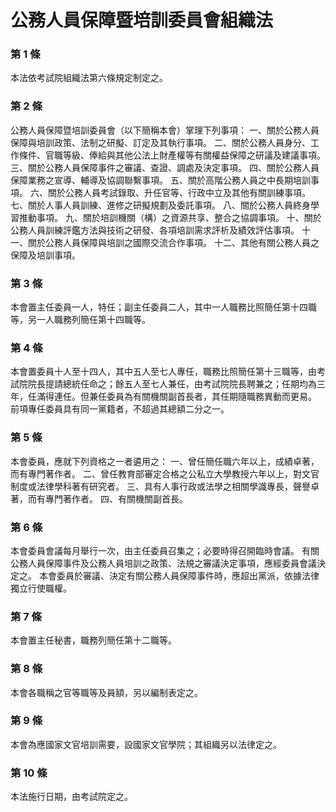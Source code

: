 # 公務人員保障暨培訓委員會組織法

### 第 1 條

本法依考試院組織法第六條規定制定之。

### 第 2 條

公務人員保障暨培訓委員會（以下簡稱本會）掌理下列事項：
一、關於公務人員保障與培訓政策、法制之研擬、訂定及其執行事項。
二、關於公務人員身分、工作條件、官職等級、俸給與其他公法上財產權等有關權益保障之研議及建議事項。
三、關於公務人員保障事件之審議、查證、調處及決定事項。
四、關於公務人員保障業務之宣導、輔導及協調聯繫事項。
五、關於高階公務人員之中長期培訓事項。
六、關於公務人員考試錄取、升任官等、行政中立及其他有關訓練事項。
七、關於人事人員訓練、進修之研擬規劃及委託事項。
八、關於公務人員終身學習推動事項。
九、關於培訓機關（構）之資源共享、整合之協調事項。
十、關於公務人員訓練評鑑方法與技術之研發、各項培訓需求評析及績效評估事項。
十一、關於公務人員保障與培訓之國際交流合作事項。
十二、其他有關公務人員之保障及培訓事項。

### 第 3 條

本會置主任委員一人，特任；副主任委員二人，其中一人職務比照簡任第十四職等，另一人職務列簡任第十四職等。

### 第 4 條

本會置委員十人至十四人，其中五人至七人專任，職務比照簡任第十三職等，由考試院院長提請總統任命之；餘五人至七人兼任，由考試院院長聘兼之；任期均為三年，任滿得連任。但兼任委員為有關機關副首長者，其任期隨職務異動而更易。
前項專任委員具有同一黨籍者，不超過其總額二分之一。

### 第 5 條

本會委員，應就下列資格之一者遴用之：
一、曾任簡任職六年以上，成績卓著，而有專門著作者。
二、曾任教育部審定合格之公私立大學教授六年以上，對文官制度或法律學科著有研究者。
三、具有人事行政或法學之相關學識專長，聲譽卓著，而有專門著作者。
四、有關機關副首長。

### 第 6 條

本會委員會議每月舉行一次，由主任委員召集之；必要時得召開臨時會議。
有關公務人員保障事件及公務人員培訓之政策、法規之審議決定事項，應經委員會議決定之。
本會委員於審議、決定有關公務人員保障事件時，應超出黨派，依據法律獨立行使職權。

### 第 7 條

本會置主任秘書，職務列簡任第十二職等。

### 第 8 條

本會各職稱之官等職等及員額，另以編制表定之。

### 第 9 條

本會為應國家文官培訓需要，設國家文官學院；其組織另以法律定之。

### 第 10 條

本法施行日期，由考試院定之。

